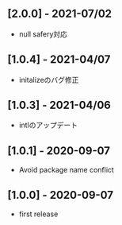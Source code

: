## [2.0.0] - 2021-07/02
- null safery対応

## [1.0.4] - 2021-04/07
- initalizeのバグ修正

## [1.0.3] - 2021-04/06
- intlのアップデート

## [1.0.1] - 2020-09-07
- Avoid package name conflict

## [1.0.0] - 2020-09-07
- first release